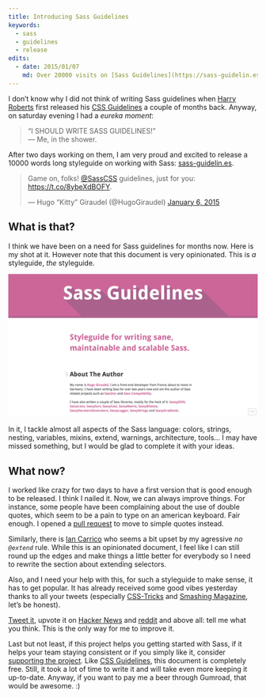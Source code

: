 ```yaml
---
title: Introducing Sass Guidelines
keywords:
  - sass
  - guidelines
  - release
edits:
  - date: 2015/01/07
    md: Over 20000 visits on [Sass Guidelines](https://sass-guidelin.es) during the last 24 hours. Thank you so much for your support!
---
```


I don’t know why I did not think of writing Sass guidelines when [Harry Roberts](https://csswizardry.com) first released his [CSS Guidelines](https://cssguidelin.es) a couple of months back. Anyway, on saturday evening I had a _eureka moment_:

> “I SHOULD WRITE SASS GUIDELINES!”  
> &mdash; Me, in the shower.

After two days working on them, I am very proud and excited to release a 10000 words long styleguide on working with Sass: [sass-guidelin.es](https://sass-guidelin.es).

<blockquote class="twitter-tweet" data-partner="tweetdeck"><p>Game on, folks! <a href="https://twitter.com/SassCSS">@SassCSS</a> guidelines, just for you: <a href="https://t.co/8ybeXdBOFY">https://t.co/8ybeXdBOFY</a>.</p>— Hugo “Kitty” Giraudel (@HugoGiraudel) <a href="https://twitter.com/HugoGiraudel/status/552472109797371906">January 6, 2015</a></blockquote>
<script async src="//platform.twitter.com/widgets.js" charset="utf-8"></script>

## What is that?

I think we have been on a need for Sass guidelines for months now. Here is my shot at it. However note that this document is very opinionated. This is _a_ styleguide, _the_ styleguide.

![Sass Guidelines](/assets/images/introducing-sass-guidelines/preview.png)

In it, I tackle almost all aspects of the Sass language: colors, strings, nesting, variables, mixins, extend, warnings, architecture, tools… I may have missed something, but I would be glad to complete it with your ideas.

## What now?

I worked like crazy for two days to have a first version that is good enough to be released. I think I nailed it. Now, we can always improve things. For instance, some people have been complaining about the use of double quotes, which seem to be a pain to type on an american keyboard. Fair enough. I opened a [pull request](https://github.com/HugoGiraudel/sass-guidelines/pull/27) to move to simple quotes instead.

Similarly, there is [Ian Carrico](https://github.com/iamcarrico) who seems a bit upset by my agressive _no `@extend`_ rule. While this is an opinionated document, I feel like I can still round up the edges and make things a little better for everybody so I need to rewrite the section about extending selectors.

Also, and I need your help with this, for such a styleguide to make sense, it has to get popular. It has already received some good vibes yesterday thanks to all your tweets (especially [CSS-Tricks](https://twitter.com/real_css_tricks) and [Smashing Magazine](https://twitter.com/smashingmagazine), let’s be honest).

[Tweet it](https://twitter.com/share?text=Sass%20Guidelines%2C%20a%20styleguide%20for%20writing%20sane%2C%20maintainable%20and%20scalable%20Sass%20by%20%40HugoGiraudel%20%E2%80%94%20&url=https://sass-guidelin.es), upvote it on [Hacker News](https://news.ycombinator.com/item?id=8845421) and [reddit](https://redd.it/2rj36x) and above all: tell me what you think. This is the only way for me to improve it.

Last but not least, if this project helps you getting started with Sass, if it helps your team staying consistent or if you simply like it, consider [supporting the project](https://gumroad.com/l/sass-guildelines). Like [CSS Guidelines](https://cssguidelin.es), this document is completely free. Still, it took a lot of time to write it and will take even more keeping it up-to-date. Anyway, if you want to pay me a beer through Gumroad, that would be awesome. :)
